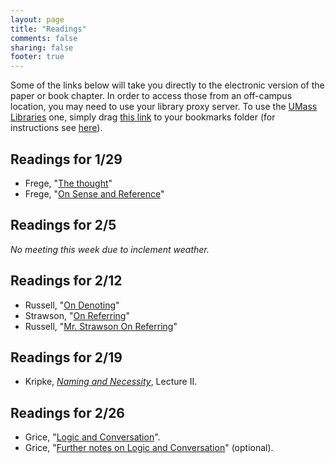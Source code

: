 ```yaml
---
layout: page
title: "Readings"
comments: false
sharing: false
footer: true
---
```


Some of the links below will take you directly to the electronic version of the paper or book chapter. In order to access those from an off-campus location, you may need to use your library proxy server. To use the [UMass Libraries](http://www.library.umass.edu) one, simply drag [this link][1] to your bookmarks folder (for instructions see [here](http://consequently.org/news/2005/03/12/university_library_proxy_bookmarklet/)). 



[1]: javascript:void(location.href='http://'+location.host+'.silk.library.umass.edu'+location.pathname+location.search)

## Readings for 1/29

- Frege, "[The thought](http://www.jstor.org/stable/2251513)"
- Frege, "[On Sense and Reference](http://dl.dropbox.com/u/2015884/Frege_on_sense_and_reference.pdf)"


## Readings for 2/5

*No meeting this week due to inclement weather.*

## Readings for 2/12

- Russell, "[On Denoting](http://www.jstor.org/stable/2248381)"
- Strawson, "[On Referring](http://www.jstor.org/stable/2251176)"
- Russell, "[Mr. Strawson On Referring](http://www.jstor.org/stable/2251489)"

## Readings for 2/19

- Kripke, *[Naming and Necessity](https://moodle.umass.edu/mod/resource/view.php?id=464645)*, Lecture II.

## Readings for 2/26

- Grice, "[Logic and Conversation](https://moodle.umass.edu/pluginfile.php/641093/mod_resource/content/1/Grice-LandC%2BFurther.pdf)".
- Grice, "[Further notes on Logic and Conversation](https://moodle.umass.edu/pluginfile.php/641093/mod_resource/content/1/Grice-LandC%2BFurther.pdf)" (optional).